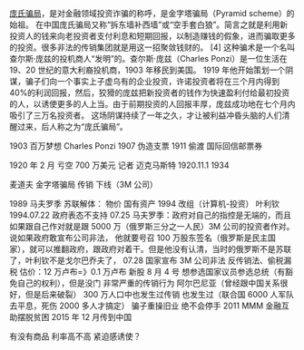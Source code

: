 [庞氏骗局](https://baike.baidu.com/item/%E5%BA%9E%E6%B0%8F%E9%AA%97%E5%B1%80/7099082)，是对金融领域投资诈骗的称呼，是金字塔骗局（Pyramid scheme）的始祖。
在中国庞氏骗局又称“拆东墙补西墙”或“空手套白狼”。简言之就是利用新投资人的钱来向老投资者支付利息和短期回报，以制造赚钱的假象，进而骗取更多的投资。很多非法的传销集团就是用这一招聚敛钱财的。 [4]
这种骗术是一个名叫查尔斯·庞兹的投机商人“发明”的。查尔斯·庞兹（Charles Ponzi）是一位生活在 19、20 世纪的意大利裔投机商，1903 年移民到美国。
1919 年他开始策划一个阴谋，骗子们向一个事实上子虚乌有的企业投资，许诺投资者将在三个月内得到 40%的利润回报，然后，狡猾的庞兹把新投资者的钱作为快速盈利付给最初投资的人，以诱使更多的人上当。由于前期投资的人回报丰厚，庞兹成功地在七个月内吸引了三万名投资者。
这场阴谋持续了一年之久，才让被利益冲昏头脑的人们清醒过来，后人称之为“庞氏骗局”。

1903 百万梦想
Charles Ponzi 1907 伪造支票
1911 偷渡
国际回信邮票券

1920 年 2 月
亏空 700 万美元
记者 迈克马斯特
1920.11.1 1934

麦道夫
金字塔骗局 传销 下线（3M 公司）

1989 马夫罗季
苏联解体： 物价 国有资产
1994 改组（计算机-投资）
叶利钦
1994.07.22 政府表态不支持
07.25 马夫罗季：政府对自己的指控是无端的，而且如果跟自己作对就是跟 5000 万（俄罗斯三分之一人民）3M 公司的投资者作对。说如果政府敢宣布公司非法，
他就要号召 100 万股东签名（俄罗斯是民主国家），就可以推翻政府，跟政府对着干。但是他没有认清，当时的俄罗斯不是苏联了，叶利钦不是戈尔巴乔夫了，
07.28 国家宣布 3M 公司非法 反传销法、偷税漏税
估价：12 万卢布=》0.1 万卢布 新股
8 月 4 号
想参选国家议员参选总统（有豁免自己的权利），但是没门 非常严重的传销行为
阿尔巴尼亚（曾经跟中国关系很好，但是后来破裂） 300 万人口中也发生过传销 也发生过（联合国 6000 人军队去平息，死伤 2000 多人才搞定）
骗子重操旧业 绝不会停手
2011 MMM 金融互助摆脱贫困 2015 年 12 月传到中国

有没有商品
利率高不高
紧迫感诱使？
